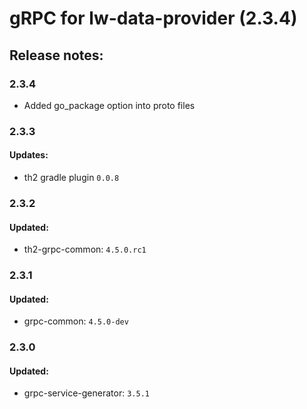 # gRPC for lw-data-provider (2.3.4)

## Release notes:

### 2.3.4

+ Added go_package option into proto files

### 2.3.3

#### Updates:
+ th2 gradle plugin `0.0.8`

### 2.3.2

#### Updated:

+ th2-grpc-common: `4.5.0.rc1`

### 2.3.1

#### Updated:

+ grpc-common: `4.5.0-dev`

### 2.3.0

#### Updated:
+ grpc-service-generator: `3.5.1`